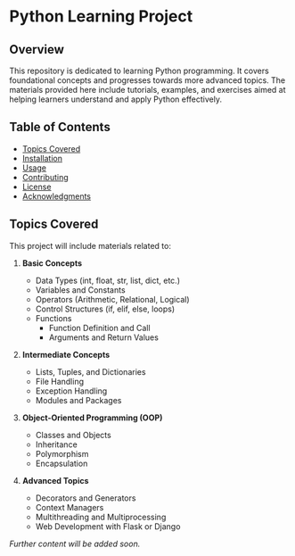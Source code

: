 # Python Learning Project

## Overview

This repository is dedicated to learning Python programming. It covers foundational concepts and progresses towards more advanced topics. The materials provided here include tutorials, examples, and exercises aimed at helping learners understand and apply Python effectively.

## Table of Contents

- [Topics Covered](#topics-covered)
- [Installation](#installation)
- [Usage](#usage)
- [Contributing](#contributing)
- [License](#license)
- [Acknowledgments](#acknowledgments)

## Topics Covered

This project will include materials related to:

1. **Basic Concepts**
   - Data Types (int, float, str, list, dict, etc.)
   - Variables and Constants
   - Operators (Arithmetic, Relational, Logical)
   - Control Structures (if, elif, else, loops)
   - Functions
     - Function Definition and Call
     - Arguments and Return Values

2. **Intermediate Concepts**
   - Lists, Tuples, and Dictionaries
   - File Handling
   - Exception Handling
   - Modules and Packages

3. **Object-Oriented Programming (OOP)**
   - Classes and Objects
   - Inheritance
   - Polymorphism
   - Encapsulation

4. **Advanced Topics**
   - Decorators and Generators
   - Context Managers
   - Multithreading and Multiprocessing
   - Web Development with Flask or Django

*Further content will be added soon.*
